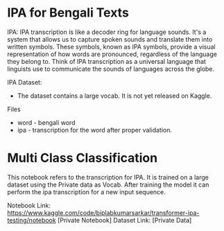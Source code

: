 # IPA for Bengali Texts
IPA: IPA transcription is like a decoder ring for language sounds. It's a system that allows us to capture spoken sounds and translate them into written symbols. These symbols, known as IPA symbols, provide a visual representation of how words are pronounced, regardless of the language they belong to. Think of IPA transcription as a universal language that linguists use to communicate the sounds of languages across the globe.


IPA Dataset:

- The dataset contains a large vocab. It is not yet released on Kaggle.



Files
- word - bengali word
- ipa - transcription for the word after proper validation.



# Multi Class Classification
This notebook refers to the transcription for IPA. It is trained on a large dataset using the Private data as Vocab. After training the model it can perform the ipa transcription for a new input sequence.


Notebook Link: https://www.kaggle.com/code/biplabkumarsarkar/transformer-ipa-testing/notebook [Private Notebook]
Dataset Link: [Private Data]

